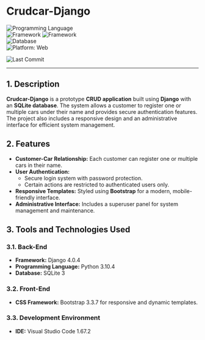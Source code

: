 # Crudcar-Django  
![Programming Language](https://img.shields.io/badge/Python-yellow?style=flat&logo=python&logoColor=white)  
![Framework](https://img.shields.io/badge/Django-darkgreen?style=flat&logo=django&logoColor=white) ![Framework](https://img.shields.io/badge/Bootstrap-purple?style=flat&logo=bootstrap&logoColor=white)  
![Database](https://img.shields.io/badge/SQLite-blue?logo=sqlite&logoColor=white)  
![Platform: Web](https://img.shields.io/badge/Platform-Web-blue?logo=google-chrome)

![Last Commit](https://img.shields.io/github/last-commit/ander1code/djangoproject?color=yellow&logo=github) 

---

## 1. Description
**Crudcar-Django** is a prototype **CRUD application** built using **Django** with an **SQLite database**. The system allows a customer to register one or multiple cars under their name and provides secure authentication features. The project also includes a responsive design and an administrative interface for efficient system management.

## 2. Features
- **Customer-Car Relationship:** Each customer can register one or multiple cars in their name.
- **User Authentication:**
  - Secure login system with password protection.
  - Certain actions are restricted to authenticated users only.
- **Responsive Templates:** Styled using **Bootstrap** for a modern, mobile-friendly interface.
- **Administrative Interface:** Includes a superuser panel for system management and maintenance.

## 3. Tools and Technologies Used

### 3.1. Back-End
- **Framework:** Django 4.0.4
- **Programming Language:** Python 3.10.4
- **Database:** SQLite 3

### 3.2. Front-End
- **CSS Framework:** Bootstrap 3.3.7 for responsive and dynamic templates.

### 3.3. Development Environment
- **IDE:** Visual Studio Code 1.67.2
